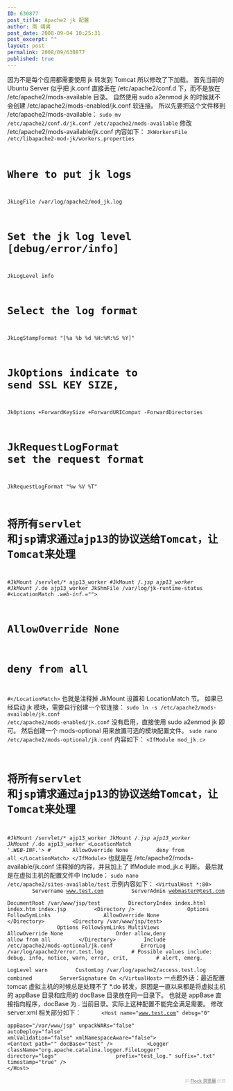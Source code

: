 ```yaml
---
ID: 630877
post_title: Apache2 jk 配置
author: 南 靖男
post_date: 2008-09-04 10:25:31
post_excerpt: ""
layout: post
permalink: 2008/09/630877
published: true
---
```

因为不是每个应用都需要使用 jk 转发到 Tomcat 所以修改了下加载。
首先当前的 Ubuntu Server 似乎把 jk.conf 直接丢在 /etc/apache2/conf.d 下，而不是放在 /etc/apache2/mods-available 目录。
自然使用 sudo a2enmod jk 的时候就不会创建 /etc/apache2/mods-enabled/jk.conf 软连接。
所以先要把这个文件移到 /etc/apache2/mods-available：
<code>sudo mv /etc/apache2/conf.d/jk.conf /etc/apache2/mods-available</code>
修改 /etc/apache2/mods-available/jk.conf 内容如下：
<code>JkWorkersFile /etc/libapache2-mod-jk/workers.properties
# Where to put jk logs
JkLogFile /var/log/apache2/mod_jk.log
# Set the jk log level [debug/error/info]
JkLogLevel info
# Select the log format
JkLogStampFormat "[%a %b %d %H:%M:%S %Y]"
# JkOptions indicate to send SSL KEY SIZE,
JkOptions +ForwardKeySize +ForwardURICompat -ForwardDirectories
# JkRequestLogFormat set the request format
JkRequestLogFormat "%w %V %T"
# 将所有servlet 和jsp请求通过ajp13的协议送给Tomcat，让Tomcat来处理
#JkMount /servlet/* ajp13_worker
#JkMount /*.jsp ajp13_worker
#JkMount /*.do ajp13_worker
JkShmFile /var/log/jk-runtime-status
#&lt;LocationMatch .*web-inf.*=""&gt;
#       AllowOverride None
#       deny from all
#&lt;/LocationMatch&gt;</code>
也就是注释掉 JkMount 设置和 LocationMatch 节。
如果已经启动 jk 模块，需要自行创建一个软连接：
<code>sudo ln -s /etc/apache2/mods-available/jk.conf /etc/apache2/mods-enabled/jk.conf</code>
没有启用，直接使用 sudo a2enmod jk 即可。
然后创建一个 mods-optional 用来放置可选的模块配置文件。
<code>sudo nano /etc/apache2/mods-optional/jk.conf</code>
内容如下：
<code>&lt;IfModule mod_jk.c&gt;
# 将所有servlet 和jsp请求通过ajp13的协议送给Tomcat，让Tomcat来处理
#JkMount /servlet/* ajp13_worker
JkMount /*.jsp ajp13_worker
JkMount /*.do ajp13_worker
&lt;LocationMatch '.*WEB-INF.*'&gt;
#&nbsp;&nbsp;&nbsp;&nbsp;&nbsp;&nbsp; AllowOverride None
&nbsp;&nbsp;&nbsp;&nbsp;&nbsp;&nbsp;&nbsp; deny from all
&lt;/LocationMatch&gt;
&lt;/IfModule&gt;</code>
也就是在 /etc/apache2/mods-available/jk.conf 注释掉的内容，并且加上了 IfModule mod_jk.c 判断。
最后就是在虚拟主机的配置文件中 Include：
<code>sudo nano /etc/apache2/sites-available/test</code>
示例内容如下：
<code>&lt;VirtualHost *:80&gt;
&nbsp;&nbsp;&nbsp;&nbsp;&nbsp;&nbsp;&nbsp; Servername www.test.com
&nbsp;&nbsp;&nbsp;&nbsp;&nbsp;&nbsp;&nbsp; ServerAdmin webmaster@test.com
&nbsp;&nbsp;&nbsp;&nbsp;&nbsp;&nbsp;&nbsp; DocumentRoot /var/www/jsp/test
&nbsp;&nbsp;&nbsp;&nbsp;&nbsp;&nbsp;&nbsp; DirectoryIndex index.html index.htm index.jsp
&nbsp;&nbsp;&nbsp;&nbsp;&nbsp;&nbsp;&nbsp; &lt;Directory /&gt;
&nbsp;&nbsp;&nbsp;&nbsp;&nbsp;&nbsp;&nbsp;&nbsp;&nbsp;&nbsp;&nbsp;&nbsp;&nbsp;&nbsp;&nbsp; Options FollowSymLinks
&nbsp;&nbsp;&nbsp;&nbsp;&nbsp;&nbsp;&nbsp;&nbsp;&nbsp;&nbsp;&nbsp;&nbsp;&nbsp;&nbsp;&nbsp; AllowOverride None
&nbsp;&nbsp;&nbsp;&nbsp;&nbsp;&nbsp;&nbsp; &lt;/Directory&gt;
&nbsp;&nbsp;&nbsp;&nbsp;&nbsp;&nbsp;&nbsp; &lt;Directory /var/www/jsp/test&gt;
&nbsp;&nbsp;&nbsp;&nbsp;&nbsp;&nbsp;&nbsp;&nbsp;&nbsp;&nbsp;&nbsp;&nbsp;&nbsp;&nbsp;&nbsp; Options FollowSymLinks MultiViews
&nbsp;&nbsp;&nbsp;&nbsp;&nbsp;&nbsp;&nbsp;&nbsp;&nbsp;&nbsp;&nbsp;&nbsp;&nbsp;&nbsp;&nbsp; AllowOverride None
&nbsp;&nbsp;&nbsp;&nbsp;&nbsp;&nbsp;&nbsp;&nbsp;&nbsp;&nbsp;&nbsp;&nbsp;&nbsp;&nbsp;&nbsp; Order allow,deny
&nbsp;&nbsp;&nbsp;&nbsp;&nbsp;&nbsp;&nbsp;&nbsp;&nbsp;&nbsp;&nbsp;&nbsp;&nbsp;&nbsp;&nbsp; allow from all
&nbsp;&nbsp;&nbsp;&nbsp;&nbsp;&nbsp;&nbsp; &lt;/Directory&gt;
&nbsp;&nbsp;&nbsp;&nbsp;&nbsp;&nbsp;&nbsp; Include /etc/apache2/mods-optional/jk.conf
&nbsp;&nbsp;&nbsp;&nbsp;&nbsp;&nbsp;&nbsp; ErrorLog /var/log/apache2/error.test.log
&nbsp;&nbsp;&nbsp;&nbsp;&nbsp;&nbsp;&nbsp; # Possible values include: debug, info, notice, warn, error, crit,
&nbsp;&nbsp;&nbsp;&nbsp;&nbsp;&nbsp;&nbsp; # alert, emerg.
&nbsp;&nbsp;&nbsp;&nbsp;&nbsp;&nbsp;&nbsp; LogLevel warn
&nbsp;&nbsp;&nbsp;&nbsp;&nbsp;&nbsp;&nbsp; CustomLog /var/log/apache2/access.test.log combined
&nbsp;&nbsp;&nbsp;&nbsp;&nbsp;&nbsp;&nbsp; ServerSignature On
&lt;/VirtualHost&gt;</code>
一点题外话：最近配置 tomcat 虚拟主机的时候总是处理不了 *.do 转发，原因是一直以来都是将虚拟主机的 appBase 目录和应用的 docBase 目录放在同一目录下。
也就是 appBase 直接指向程序，docBase 为 . 当前目录。实际上这种配置不能完全满足需要。
修改 server.xml 相关部分如下：
<code>&nbsp;&nbsp;&nbsp;&nbsp;&nbsp; &lt;Host name="www.test.com" debug="0"
&nbsp;&nbsp;&nbsp;&nbsp;&nbsp;&nbsp;&nbsp;&nbsp;&nbsp;&nbsp;&nbsp; appBase="/var/www/jsp" unpackWARs="false"
&nbsp;&nbsp;&nbsp;&nbsp;&nbsp;&nbsp;&nbsp;&nbsp;&nbsp;&nbsp;&nbsp; autoDeploy="false" xmlValidation="false" xmlNamespaceAware="false"&gt;
&nbsp;&nbsp;&nbsp;&nbsp;&nbsp;&nbsp;&nbsp;&nbsp;&nbsp; &lt;Context path="" docBase="test" /&gt;
&nbsp;&nbsp;&nbsp;&nbsp;&nbsp;&nbsp;&nbsp;&nbsp;&nbsp; &lt;Logger className="org.apache.catalina.logger.FileLogger"
&nbsp;&nbsp;&nbsp;&nbsp;&nbsp;&nbsp;&nbsp;&nbsp;&nbsp;&nbsp;&nbsp;&nbsp;&nbsp;&nbsp;&nbsp;&nbsp;&nbsp; directory="logs"
&nbsp;&nbsp;&nbsp;&nbsp;&nbsp;&nbsp;&nbsp;&nbsp;&nbsp;&nbsp;&nbsp;&nbsp;&nbsp;&nbsp;&nbsp;&nbsp;&nbsp; prefix="test_log." suffix=".txt" timestamp="true" /&gt;
&nbsp;&nbsp;&nbsp;&nbsp;&nbsp; &lt;/Host&gt;</code><div class="flockcredit" style="text-align: right; color: #CCC; font-size: x-small;">用 <a href="http://www.flock.com/blogged-with-flock" style="color: #999; font-weight: bold;" target="_new" title="Flock Browser">Flock 浏览器</a> 创建</div>